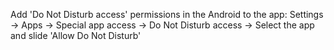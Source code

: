 Add 'Do Not Disturb access' permissions in the Android to the app:
Settings -> Apps  -> Special app access -> Do Not Disturb access  -> Select the app and slide 'Allow Do Not Disturb'
